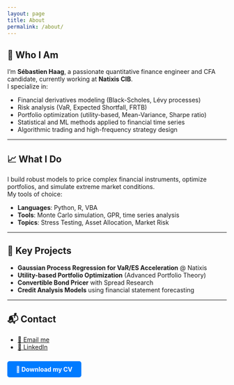 ```yaml
---
layout: page
title: About
permalink: /about/
---
```


## 🎯 Who I Am

I’m **Sébastien Haag**, a passionate quantitative finance engineer and CFA candidate, currently working at **Natixis CIB**.  
I specialize in:

- Financial derivatives modeling (Black-Scholes, Lévy processes)
- Risk analysis (VaR, Expected Shortfall, FRTB)
- Portfolio optimization (utility-based, Mean-Variance, Sharpe ratio)
- Statistical and ML methods applied to financial time series
- Algorithmic trading and high-frequency strategy design

---

## 📈 What I Do

I build robust models to price complex financial instruments, optimize portfolios, and simulate extreme market conditions.  
My tools of choice:

- **Languages**: Python, R, VBA  
- **Tools**: Monte Carlo simulation, GPR, time series analysis  
- **Topics**: Stress Testing, Asset Allocation, Market Risk

---

## 📁 Key Projects

- **Gaussian Process Regression for VaR/ES Acceleration** @ Natixis  
- **Utility-based Portfolio Optimization** (Advanced Portfolio Theory)  
- **Convertible Bond Pricer** with Spread Research  
- **Credit Analysis Models** using financial statement forecasting

---

## 📬 Contact

- [📧 Email me](mailto:sbthaag@gmail.com)
- [🔗 LinkedIn](https://www.linkedin.com/in/s%C3%A9bastien-haag/)

<p>
  <a href="https://sebbhg.github.io/files/CV2026.pdf" style="
    display: inline-block;
    padding: 10px 20px;
    background-color: #007bff;
    color: white;
    border-radius: 5px;
    text-decoration: none;
    font-weight: bold;
    margin-top: 10px;
  ">
    📄 Download my CV
  </a>
</p>

